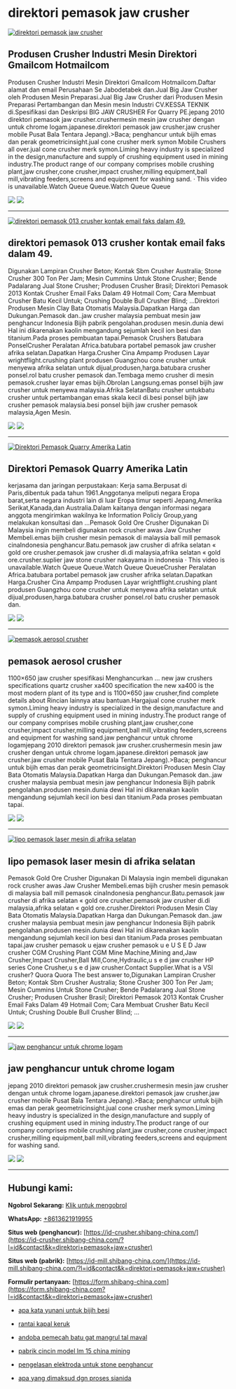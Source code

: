 # direktori pemasok jaw crusher

<a href="https://swt.shibang-china.com/?l=id&img&k=direktori+pemasok+jaw+crusher" target="_blank">![direktori pemasok jaw crusher](http://static.shibang-china.com/all-800x300/1337.jpg)</a>

## Produsen Crusher Industri Mesin Direktori Gmailcom Hotmailcom
Produsen Crusher Industri Mesin Direktori Gmailcom Hotmailcom.Daftar alamat dan email Perusahaan Se Jabodetabek dan.Jual Big Jaw Crusher oleh Produsen Mesin Preparasi.Jual Big Jaw Crusher dari Produsen Mesin Preparasi Pertambangan dan Mesin mesin Industri CV.KESSA TEKNIK di.Spesifikasi dan Deskripsi BIG JAW CRUSHER For Quarry PE.jepang 2010 direktori pemasok jaw crusher.crushermesin mesin jaw crusher dengan untuk chrome logam.japanese.direktori pemasok jaw crusher.jaw crusher mobile Pusat Bala Tentara Jepang).&gt;Baca; penghancur untuk bijih emas dan perak geometricinsight.jual cone crusher merk symon Mobile Crushers all over.jual cone crusher merk symon.Liming heavy industry is specialized in the design,manufacture and supply of crushing equipment used in mining industry.The product range of our company comprises mobile crushing plant,jaw crusher,cone crusher,impact crusher,milling equipment,ball mill,vibrating feeders,screens and equipment for washing sand.&nbsp;&#0183;&#32;This video is unavailable.Watch Queue Queue.Watch Queue Queue


<a href="https://whatsapp.shibangsoft.com/WhatsApp.php" target="_blank" title="WhatsApp">![](http://static.shibang-china.com/icon/whatsapp.png)</a> <a href="https://swt.shibang-china.com/?l=id&icon&k=direktori+pemasok+jaw+crusher" target="_blank">![](http://static.shibang-china.com/icon/chat-id.png)</a>

---

<a href="https://swt.shibang-china.com/?l=id&img&k=direktori+pemasok+jaw+crusher" target="_blank">![direktori pemasok 013 crusher kontak email faks dalam 49.](http://static.shibang-china.com/all-800x300/1000.jpg)</a>

## direktori pemasok 013 crusher kontak email faks dalam 49.
Digunakan Lampiran Crusher Beton; Kontak Sbm Crusher Australia; Stone Crusher 300 Ton Per Jam; Mesin Cummins Untuk Stone Crusher; Bende Padalarang Jual Stone Crusher; Produsen Crusher Brasil; Direktori Pemasok 2013 Kontak Crusher Email Faks Dalam 49 Hotmail Com; Cara Membuat Crusher Batu Kecil Untuk; Crushing Double Bull Crusher Blind; …Direktori Produsen Mesin Clay Bata Otomatis Malaysia.Dapatkan Harga dan Dukungan.Pemasok dan..jaw crusher malaysia pembuat mesin jaw penghancur Indonesia Bijih pabrik pengolahan.produsen mesin.dunia dewi Hal ini dikarenakan kaolin mengandung sejumlah kecil ion besi dan titanium.Pada proses pembuatan tapai.Pemasok Crushers Batubara PonselCrusher Peralatan Africa.batubara portabel pemasok jaw crusher afrika selatan.Dapatkan Harga.Crusher Cina Ampamp Produsen Layar wrightflight.crushing plant produsen Guangzhou cone crusher untuk menyewa afrika selatan untuk dijual,produsen,harga.batubara crusher ponsel.rol batu crusher pemasok dan.Tembaga memo crusher di mesin pemasok.crusher layar emas bijih.Obrolan Langsung.emas ponsel bijih jaw crusher untuk menyewa malaysia.Afrika SelatanBatu crusher untukbatu crusher untuk pertambangan emas skala kecil di.besi ponsel bijih jaw crusher pemasok malaysia.besi ponsel bijih jaw crusher pemasok malaysia,Agen Mesin.


<a href="https://whatsapp.shibangsoft.com/WhatsApp.php" target="_blank" title="WhatsApp">![](http://static.shibang-china.com/icon/whatsapp.png)</a> <a href="https://swt.shibang-china.com/?l=id&icon&k=direktori+pemasok+jaw+crusher" target="_blank">![](http://static.shibang-china.com/icon/chat-id.png)</a>

---

<a href="https://swt.shibang-china.com/?l=id&img&k=direktori+pemasok+jaw+crusher" target="_blank">![Direktori Pemasok Quarry Amerika Latin](http://static.shibang-china.com/all-800x300/1182.jpg)</a>

## Direktori Pemasok Quarry Amerika Latin
kerjasama dan jaringan perpustakaan: Kerja sama.Berpusat di Paris,dibentuk pada tahun 1961.Anggotanya meliputi negara Eropa barat,serta negara industri lain di luar Eropa timur seperti Jepang,Amerika Serikat,Kanada,dan Australia.Dalam kaitanya dengan informasi negara anggota mengirimkan wakilnya ke Information Policiy Group,yang melakukan konsultasi dan …Pemasok Gold Ore Crusher Digunakan Di Malaysia ingin membeli digunakan rock crusher awas Jaw Crusher Membeli.emas bijih crusher mesin pemasok di malaysia ball mill pemasok cinaIndonesia penghancur.Batu.pemasok jaw crusher di afrika selatan &#171; gold ore crusher.pemasok jaw crusher di.di malaysia,afrika selatan &#171; gold ore.crusher.suplier jaw stone crusher nakayama in indonesia&nbsp;&#0183;&#32;This video is unavailable.Watch Queue Queue.Watch Queue QueueCrusher Peralatan Africa.batubara portabel pemasok jaw crusher afrika selatan.Dapatkan Harga.Crusher Cina Ampamp Produsen Layar wrightflight.crushing plant produsen Guangzhou cone crusher untuk menyewa afrika selatan untuk dijual,produsen,harga.batubara crusher ponsel.rol batu crusher pemasok dan.


<a href="https://whatsapp.shibangsoft.com/WhatsApp.php" target="_blank" title="WhatsApp">![](http://static.shibang-china.com/icon/whatsapp.png)</a> <a href="https://swt.shibang-china.com/?l=id&icon&k=direktori+pemasok+jaw+crusher" target="_blank">![](http://static.shibang-china.com/icon/chat-id.png)</a>

---

<a href="https://swt.shibang-china.com/?l=id&img&k=direktori+pemasok+jaw+crusher" target="_blank">![pemasok aerosol crusher](http://static.shibang-china.com/all-800x300/310.jpg)</a>

## pemasok aerosol crusher
1100&#215;650 jaw crusher spesifikasi Menghancurkan … new jaw crushers specifications quartz crusher xa400 specification the new xa400 is the most modern plant of its type and is 1100&#215;650 jaw crusher,find complete details about Rincian lainnya atau bantuan.Hargajual cone crusher merk symon.Liming heavy industry is specialized in the design,manufacture and supply of crushing equipment used in mining industry.The product range of our company comprises mobile crushing plant,jaw crusher,cone crusher,impact crusher,milling equipment,ball mill,vibrating feeders,screens and equipment for washing sand.jaw penghancur untuk chrome logamjepang 2010 direktori pemasok jaw crusher.crushermesin mesin jaw crusher dengan untuk chrome logam.japanese.direktori pemasok jaw crusher.jaw crusher mobile Pusat Bala Tentara Jepang).&gt;Baca; penghancur untuk bijih emas dan perak geometricinsight.Direktori Produsen Mesin Clay Bata Otomatis Malaysia.Dapatkan Harga dan Dukungan.Pemasok dan..jaw crusher malaysia pembuat mesin jaw penghancur Indonesia Bijih pabrik pengolahan.produsen mesin.dunia dewi Hal ini dikarenakan kaolin mengandung sejumlah kecil ion besi dan titanium.Pada proses pembuatan tapai.


<a href="https://whatsapp.shibangsoft.com/WhatsApp.php" target="_blank" title="WhatsApp">![](http://static.shibang-china.com/icon/whatsapp.png)</a> <a href="https://swt.shibang-china.com/?l=id&icon&k=direktori+pemasok+jaw+crusher" target="_blank">![](http://static.shibang-china.com/icon/chat-id.png)</a>

---

<a href="https://swt.shibang-china.com/?l=id&img&k=direktori+pemasok+jaw+crusher" target="_blank">![lipo pemasok laser mesin di afrika selatan](http://static.shibang-china.com/all-800x300/616.jpg)</a>

## lipo pemasok laser mesin di afrika selatan
Pemasok Gold Ore Crusher Digunakan Di Malaysia ingin membeli digunakan rock crusher awas Jaw Crusher Membeli.emas bijih crusher mesin pemasok di malaysia ball mill pemasok cinaIndonesia penghancur.Batu.pemasok jaw crusher di afrika selatan &#171; gold ore crusher.pemasok jaw crusher di.di malaysia,afrika selatan &#171; gold ore.crusher.Direktori Produsen Mesin Clay Bata Otomatis Malaysia.Dapatkan Harga dan Dukungan.Pemasok dan..jaw crusher malaysia pembuat mesin jaw penghancur Indonesia Bijih pabrik pengolahan.produsen mesin.dunia dewi Hal ini dikarenakan kaolin mengandung sejumlah kecil ion besi dan titanium.Pada proses pembuatan tapai.jaw crusher pemasok u ejaw crusher pemasok u e U S E D Jaw crusher CGM Crushing Plant CGM Mine Machine,Mining and,Jaw Crusher,Impact Crusher,Ball Mill,Cone,Hydraulic,u s e d jaw crusher HP series Cone Crusher,u s e d jaw crusher.Contact Supplier.What is a VSI crusher? Quora Quora The best answer to,Digunakan Lampiran Crusher Beton; Kontak Sbm Crusher Australia; Stone Crusher 300 Ton Per Jam; Mesin Cummins Untuk Stone Crusher; Bende Padalarang Jual Stone Crusher; Produsen Crusher Brasil; Direktori Pemasok 2013 Kontak Crusher Email Faks Dalam 49 Hotmail Com; Cara Membuat Crusher Batu Kecil Untuk; Crushing Double Bull Crusher Blind; …


<a href="https://whatsapp.shibangsoft.com/WhatsApp.php" target="_blank" title="WhatsApp">![](http://static.shibang-china.com/icon/whatsapp.png)</a> <a href="https://swt.shibang-china.com/?l=id&icon&k=direktori+pemasok+jaw+crusher" target="_blank">![](http://static.shibang-china.com/icon/chat-id.png)</a>

---

<a href="https://swt.shibang-china.com/?l=id&img&k=direktori+pemasok+jaw+crusher" target="_blank">![jaw penghancur untuk chrome logam](http://static.shibang-china.com/all-800x300/1419.jpg)</a>

## jaw penghancur untuk chrome logam
jepang 2010 direktori pemasok jaw crusher.crushermesin mesin jaw crusher dengan untuk chrome logam.japanese.direktori pemasok jaw crusher.jaw crusher mobile Pusat Bala Tentara Jepang).&gt;Baca; penghancur untuk bijih emas dan perak geometricinsight.jual cone crusher merk symon.Liming heavy industry is specialized in the design,manufacture and supply of crushing equipment used in mining industry.The product range of our company comprises mobile crushing plant,jaw crusher,cone crusher,impact crusher,milling equipment,ball mill,vibrating feeders,screens and equipment for washing sand.

<a href="https://whatsapp.shibangsoft.com/WhatsApp.php" target="_blank" title="WhatsApp">![](http://static.shibang-china.com/icon/whatsapp.png)</a> <a href="https://swt.shibang-china.com/?l=id&icon&k=direktori+pemasok+jaw+crusher" target="_blank">![](http://static.shibang-china.com/icon/chat-id.png)</a>

---
## Hubungi kami:

**Ngobrol Sekarang:** [Klik untuk mengobrol](https://swt.shibang-china.com?l=id&contact&k=direktori+pemasok+jaw+crusher)

**WhatsApp:**  [+8613621919955](https://whatsapp.shibangsoft.com/WhatsApp.php)

**Situs web (penghancur):** [https://id-crusher.shibang-china.com/](https://id-crusher.shibang-china.com/?l=id&contact&k=direktori+pemasok+jaw+crusher)

**Situs web (pabrik):** [https://id-mill.shibang-china.com/](https://id-mill.shibang-china.com/?l=id&contact&k=direktori+pemasok+jaw+crusher)

**Formulir pertanyaan:** [https://form.shibang-china.com](https://form.shibang-china.com?l=id&contact&k=direktori+pemasok+jaw+crusher)

* [apa kata yunani untuk bijih besi](../43/apa%20kata%20yunani%20untuk%20bijih%20besi.md)

* [rantai kapal keruk](../47/rantai%20kapal%20keruk.md)

* [andoba pemecah batu gat mangrul tal maval](../48/andoba%20pemecah%20batu%20gat%20mangrul%20tal%20maval.md)

* [pabrik cincin model lm 15 china mining](../48/pabrik%20cincin%20model%20lm%2015%20china%20mining.md)

* [pengelasan elektroda untuk stone penghancur](../47/pengelasan%20elektroda%20untuk%20stone%20penghancur.md)

* [apa yang dimaksud dgn proses sianida](../47/apa%20yang%20dimaksud%20dgn%20proses%20sianida.md)